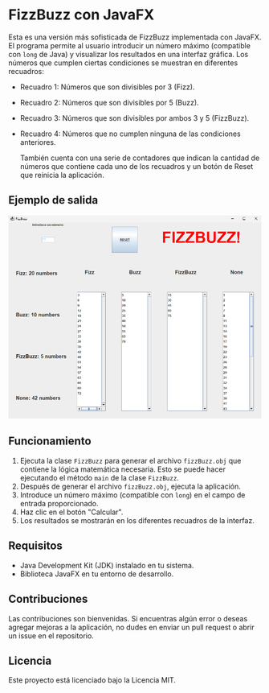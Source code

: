 # FizzBuzz con JavaFX

Esta es una versión más sofisticada de FizzBuzz implementada con JavaFX. El programa permite al usuario introducir un número máximo (compatible con `long` de Java) y visualizar los resultados en una interfaz gráfica. Los números que cumplen ciertas condiciones se muestran en diferentes recuadros:

- Recuadro 1: Números que son divisibles por 3 (Fizz).
- Recuadro 2: Números que son divisibles por 5 (Buzz).
- Recuadro 3: Números que son divisibles por ambos 3 y 5 (FizzBuzz).
- Recuadro 4: Números que no cumplen ninguna de las condiciones anteriores.

  También cuenta con una serie de contadores que indican la cantidad de números que contiene cada uno de los recuadros y un botón de Reset que reinicia la aplicación.

## Ejemplo de salida

![alt text](https://github.com/HarounDominique/FizzBuzz-JavaSwing/blob/master/fizzbuzzUI.png "Logo Title Text 1")

## Funcionamiento

1. Ejecuta la clase `FizzBuzz` para generar el archivo `fizzBuzz.obj` que contiene la lógica matemática necesaria. Esto se puede hacer ejecutando el método `main` de la clase `FizzBuzz`.
2. Después de generar el archivo `fizzBuzz.obj`, ejecuta la aplicación.
3. Introduce un número máximo (compatible con `long`) en el campo de entrada proporcionado.
4. Haz clic en el botón "Calcular".
5. Los resultados se mostrarán en los diferentes recuadros de la interfaz.

## Requisitos

- Java Development Kit (JDK) instalado en tu sistema.
- Biblioteca JavaFX en tu entorno de desarrollo.

## Contribuciones

Las contribuciones son bienvenidas. Si encuentras algún error o deseas agregar mejoras a la aplicación, no dudes en enviar un pull request o abrir un issue en el repositorio.

## Licencia

Este proyecto está licenciado bajo la Licencia MIT.
